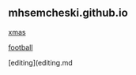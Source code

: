 ## mhsemcheski.github.io

[xmas](http://xmas.semcheski.com)

[football](football.md)

[editing](editing.md

